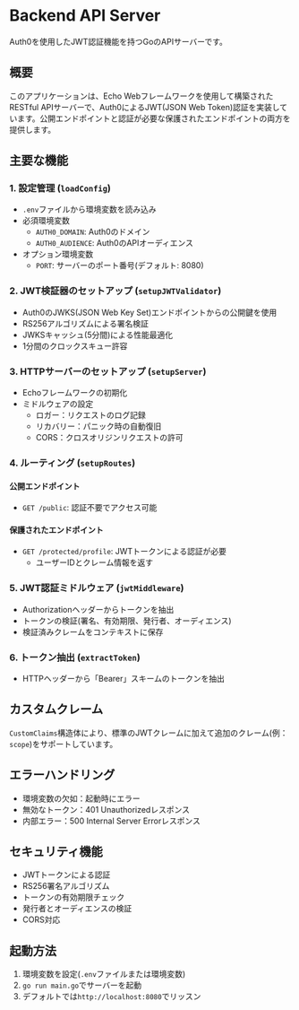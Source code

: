 # Backend API Server

Auth0を使用したJWT認証機能を持つGoのAPIサーバーです。

## 概要

このアプリケーションは、Echo Webフレームワークを使用して構築されたRESTful APIサーバーで、Auth0によるJWT(JSON Web Token)認証を実装しています。公開エンドポイントと認証が必要な保護されたエンドポイントの両方を提供します。

## 主要な機能

### 1. 設定管理 (`loadConfig`)
- `.env`ファイルから環境変数を読み込み
- 必須環境変数
  - `AUTH0_DOMAIN`: Auth0のドメイン
  - `AUTH0_AUDIENCE`: Auth0のAPIオーディエンス
- オプション環境変数
  - `PORT`: サーバーのポート番号(デフォルト: 8080)

### 2. JWT検証器のセットアップ (`setupJWTValidator`)
- Auth0のJWKS(JSON Web Key Set)エンドポイントからの公開鍵を使用
- RS256アルゴリズムによる署名検証
- JWKSキャッシュ(5分間)による性能最適化
- 1分間のクロックスキュー許容

### 3. HTTPサーバーのセットアップ (`setupServer`)
- Echoフレームワークの初期化
- ミドルウェアの設定
  - ロガー：リクエストのログ記録
  - リカバリー：パニック時の自動復旧
  - CORS：クロスオリジンリクエストの許可

### 4. ルーティング (`setupRoutes`)

#### 公開エンドポイント
- `GET /public`: 認証不要でアクセス可能

#### 保護されたエンドポイント
- `GET /protected/profile`: JWTトークンによる認証が必要
  - ユーザーIDとクレーム情報を返す

### 5. JWT認証ミドルウェア (`jwtMiddleware`)
- Authorizationヘッダーからトークンを抽出
- トークンの検証(署名、有効期限、発行者、オーディエンス)
- 検証済みクレームをコンテキストに保存

### 6. トークン抽出 (`extractToken`)
- HTTPヘッダーから「Bearer」スキームのトークンを抽出

## カスタムクレーム

`CustomClaims`構造体により、標準のJWTクレームに加えて追加のクレーム(例：`scope`)をサポートしています。

## エラーハンドリング

- 環境変数の欠如：起動時にエラー
- 無効なトークン：401 Unauthorizedレスポンス
- 内部エラー：500 Internal Server Errorレスポンス

## セキュリティ機能

- JWTトークンによる認証
- RS256署名アルゴリズム
- トークンの有効期限チェック
- 発行者とオーディエンスの検証
- CORS対応

## 起動方法

1. 環境変数を設定(`.env`ファイルまたは環境変数)
2. `go run main.go`でサーバーを起動
3. デフォルトでは`http://localhost:8080`でリッスン